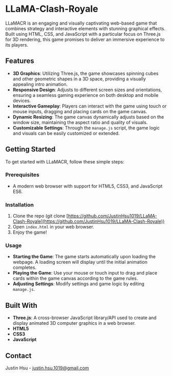 # LLaMA-Clash-Royale

LLaMACR is an engaging and visually captivating web-based game that combines strategy and interactive elements with stunning graphical effects. Built using HTML, CSS, and JavaScript with a particular focus on Three.js for 3D rendering, this game promises to deliver an immersive experience to its players.

## Features

- **3D Graphics**: Utilizing Three.js, the game showcases spinning cubes and other geometric shapes in a 3D space, providing a visually appealing intro animation.
- **Responsive Design**: Adjusts to different screen sizes and orientations, ensuring a seamless gaming experience on both desktop and mobile devices.
- **Interactive Gameplay**: Players can interact with the game using touch or mouse inputs, dragging and placing cards on the game canvas.
- **Dynamic Resizing**: The game canvas dynamically adjusts based on the window size, maintaining the aspect ratio and quality of visuals.
- **Customizable Settings**: Through the `manage.js` script, the game logic and visuals can be easily customized or extended.

## Getting Started

To get started with LLaMACR, follow these simple steps:

### Prerequisites

- A modern web browser with support for HTML5, CSS3, and JavaScript ES6.

### Installation

1. Clone the repo (git clone [https://github.com/JustinHsu1019/LLaMA-Clash-Royale](https://github.com/JustinHsu1019/LLaMA-Clash-Royale))
2. Open `index.html` in your web browser.
3. Enjoy the game!

### Usage

- **Starting the Game**: The game starts automatically upon loading the webpage. A loading screen will display until the initial animation completes.
- **Playing the Game**: Use your mouse or touch input to drag and place cards within the game canvas according to the game rules.
- **Adjusting Settings**: Modify settings and game logic by editing `manage.js`.

## Built With

- **Three.js**: A cross-browser JavaScript library/API used to create and display animated 3D computer graphics in a web browser.
- **HTML5**
- **CSS3**
- **JavaScript**

## Contact

Justin Hsu - [justin.hsu.1019@gmail.com](mailto:justin.hsu.1019@gmail.com)
